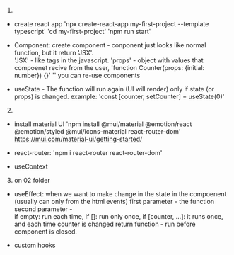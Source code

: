 01. 

* create react app
'npx create-react-app my-first-project --template typescript'
'cd my-first-project'
'npm run start'

* Component:
create component - conponent just looks like normal function, but it return 'JSX'.  
'JSX' - like <html> tags in the javascript. 
'props' - object with values that compoenet recive from the user,
'function Counter(props: {initial: number}) {}'
'<Counter initial={0}/>'
you can re-use components

* useState - 
The function will run again (UI will render) only if state (or props) is changed.
example:
'const [counter, setCounter] = useState(0)'

02. 

* install material UI
'npm install @mui/material @emotion/react @emotion/styled @mui/icons-material react-router-dom'
https://mui.com/material-ui/getting-started/

* react-router:
'npm i react-router react-router-dom'

* useContext

03. on 02 folder

* useEffect:
when we want to make change in the state in the compoenent (usually can only from the html events)
first parameter - the function
second parameter -  
if empty: run each time, 
if []: run only once, 
if [counter, ...]: it runs once, and each time counter is changed
return function - run before component is closed. 

* custom hooks
